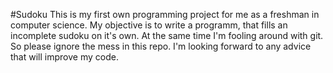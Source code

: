 #Sudoku
This is my first own programming project for me as a freshman in computer science.
My objective is to write a programm, that fills an incomplete sudoku on it's own. At the same time I'm fooling around with git. So please ignore the mess in this repo.
I'm looking forward to any advice that will improve my code.
